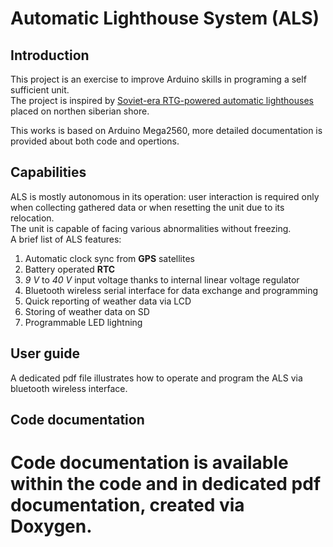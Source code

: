 # Automatic Lighthouse System (ALS)

## Introduction

This project is an exercise to improve Arduino skills in programing a self sufficient unit.<br>
The project is inspired by [Soviet-era RTG-powered automatic lighthouses]("https://www.bbc.com/reel/embed/p0931jtk") placed on northen siberian shore.

This works is based on Arduino Mega2560, more detailed documentation is provided about both code and opertions.

## Capabilities
ALS is mostly autonomous in its operation: user interaction is required only when collecting gathered data or when resetting the unit due to its relocation.<br>The unit is capable of facing various abnormalities without freezing.  
A brief list of ALS features:

1. Automatic clock sync from **GPS** satellites
2. Battery operated **RTC**
3. _9 V_ to _40 V_ input voltage thanks to internal linear voltage regulator
4. Bluetooth wireless serial interface for data exchange and programming
5. Quick reporting of weather data via LCD
6. Storing of weather data on SD
7. Programmable LED lightning

## User guide
A dedicated pdf file illustrates how to operate and program the ALS via bluetooth wireless interface.

## Code documentation
Code documentation is available within the code and in dedicated pdf documentation, created via Doxygen.
=======